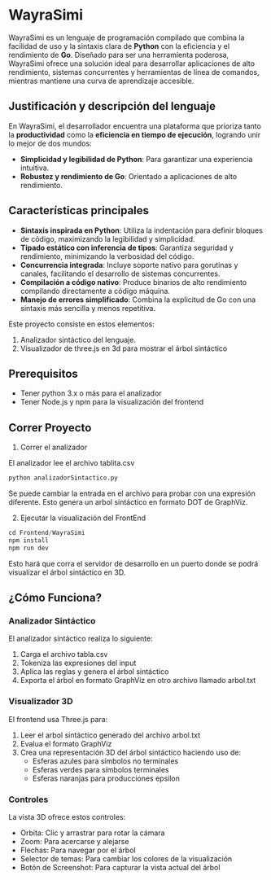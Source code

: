 # WayraSimi

WayraSimi es un lenguaje de programación compilado que combina la facilidad de uso y la sintaxis clara de **Python** con la eficiencia y el rendimiento de **Go**. Diseñado para ser una herramienta poderosa, WayraSimi ofrece una solución ideal para desarrollar aplicaciones de alto rendimiento, sistemas concurrentes y herramientas de línea de comandos, mientras mantiene una curva de aprendizaje accesible.

## Justificación y descripción del lenguaje

En WayraSimi, el desarrollador encuentra una plataforma que prioriza tanto la **productividad** como la **eficiencia en tiempo de ejecución**, logrando unir lo mejor de dos mundos:

- **Simplicidad y legibilidad de Python**: Para garantizar una experiencia intuitiva.
- **Robustez y rendimiento de Go**: Orientado a aplicaciones de alto rendimiento.

## Características principales

- **Sintaxis inspirada en Python**: Utiliza la indentación para definir bloques de código, maximizando la legibilidad y simplicidad.
- **Tipado estático con inferencia de tipos**: Garantiza seguridad y rendimiento, minimizando la verbosidad del código.
- **Concurrencia integrada**: Incluye soporte nativo para gorutinas y canales, facilitando el desarrollo de sistemas concurrentes.
- **Compilación a código nativo**: Produce binarios de alto rendimiento compilando directamente a código máquina.
- **Manejo de errores simplificado**: Combina la explicitud de Go con una sintaxis más sencilla y menos repetitiva.


Este proyecto consiste en estos elementos:
1. Analizador sintáctico del lenguaje.
2. Visualizador de three.js en 3d para mostrar el árbol sintáctico

## Prerequisitos

- Tener python 3.x o más para el analizador
- Tener Node.js y npm para la visualización del frontend

## Correr Proyecto

1. Correr el analizador

El analizador lee el archivo tablita.csv

```python
python analizadorSintactico.py
```

Se puede cambiar la entrada en el archivo para probar con una expresión diferente. Esto genera un arbol sintáctico en formato DOT de GraphViz.

2. Ejecutar la visualización del FrontEnd

```javascript
cd Frontend/WayraSimi
npm install
npm run dev
```

Esto hará que corra el servidor de desarrollo en un puerto donde se podrá visualizar el árbol sintáctico en 3D.

## ¿Cómo Funciona?

### Analizador Sintáctico
El analizador sintáctico realiza lo siguiente:

1. Carga el archivo tabla.csv
2. Tokeniza las expresiones del input
3. Aplica las reglas y genera el árbol sintáctico
4. Exporta el árbol en formato GraphViz en otro archivo llamado arbol.txt

### Visualizador 3D
El frontend usa Three.js para:

1. Leer el arbol sintáctico generado del archivo arbol.txt
2. Evalua el formato GraphViz
3. Crea una representación 3D del árbol sintáctico haciendo uso de:
    - Esferas azules para símbolos no terminales
    - Esferas verdes para símbolos terminales
    - Esferas naranjas para producciones epsilon

### Controles
La vista 3D ofrece estos controles:

- Orbita: Clic y arrastrar para rotar la cámara
- Zoom: Para acercarse y alejarse
- Flechas: Para navegar por el árbol
- Selector de temas: Para cambiar los colores de la visualización
- Botón de Screenshot: Para capturar la vista actual del árbol


